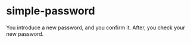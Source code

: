 # simple-password
You introduce a new password, and you confirm it. After, you check your new password.
